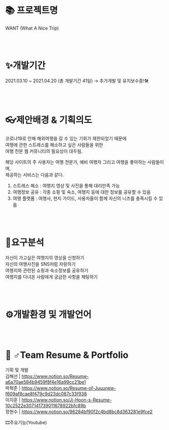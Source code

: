 📚 프로젝트명
===============
WANT (What A Nice Trip)

<br />
<br />

✨개발기간
==============
2021.03.10 ~ 2021.04.20 (총 개발기간 41일) → 추가개발 및 유지보수중!🛠

<br />
<br />

👓제안배경 & 기획의도
==============
코로나19로 인해 해외여행을 갈 수 있는 기회가 제한되었기 때문에  
여행에 관한 스트레스를 해소하고 싶은 사람들을 위한  
여행 전문 웹 커뮤니티의 필요성이 대두됨.

해당 사이트의 주 사용자는 여행 전문가, 예비 여행자 그리고 여행을 좋아하는 사람들이며,  
제공하는 서비스는 다음과 같다.  

1. 스트레스 해소 : 여행지 영상 및 사진을 통해 대리만족 가능  
2. 여행정보 공유 : 각종 쇼핑 및 숙소, 여행지 등에 대한 정보를 공유할 수 있음  
3. 여행 플랫폼 : 여행사, 현지 가이드, 사용자들이 함께 자신의 니즈를 충족시킬 수 있음  

<br />
<br />


🔎요구분석
=============
자신이 가고싶은 여행지의 영상을 신청하기  
자신의 여행사진을 SNS처럼 자랑하기  
여행지와 관련된 쇼핑과 숙소정보를 공유하기  
여행지를 다녀온 사람에게 궁금한 사항을 채팅하기  

<br />
<br />


⚙개발환경 및 개발언어
==================

<br />
<br />


🤼 ♂Team Resume & Portfolio
==================
기획 및 개발  
김해선 | https://www.notion.so/Resume-a6a70ae584b9459f8f4e16a99cc21be1  
박혁준 | https://www.notion.so/Resume-of-Juuunew-f609af8cae8f479c9d23dc087c33f938  
이지훈 | https://www.notion.so/Ji-Hoon-s-Resume-10c2522e307141739011678922bfc89b  
정현수 | https://www.notion.so/96284bf90f2c4bd8bc8d363281e9fce2  



🎞주요기능(Youtube)

